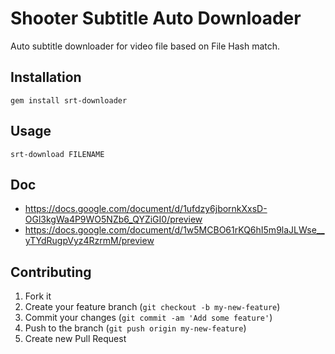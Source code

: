 # Shooter Subtitle Auto Downloader 

Auto subtitle downloader for video file based on File Hash match.

## Installation

`gem install srt-downloader`


## Usage

`srt-download FILENAME`


## Doc

* <https://docs.google.com/document/d/1ufdzy6jbornkXxsD-OGl3kgWa4P9WO5NZb6_QYZiGI0/preview>
* <https://docs.google.com/document/d/1w5MCBO61rKQ6hI5m9laJLWse__yTYdRugpVyz4RzrmM/preview>

## Contributing

1. Fork it
2. Create your feature branch (`git checkout -b my-new-feature`)
3. Commit your changes (`git commit -am 'Add some feature'`)
4. Push to the branch (`git push origin my-new-feature`)
5. Create new Pull Request
